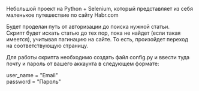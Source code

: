 
Небольшой проект на Python + Selenium, 
который представляет из себя маленькое путешествие 
по сайту Habr.com

Будет проделан путь от авторизации до поиска нужной статьи.  
Скрипт будет искать статью до тех пор, пока не найдет (если такая имеется),
учитывая пагинацию на сайте. То есть, произойдет переход на соответствующую страницу.

Для работы скрипта необходимо создать файл config.py
и ввести туда почту и пароль от вашего аккаунта в следующем формате:

user_name = "Email"    
password = "Пароль"
